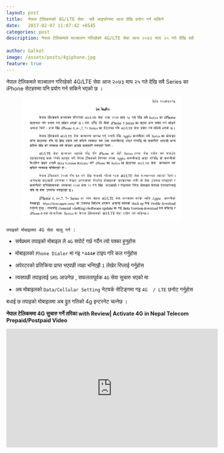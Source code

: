 ```yaml
---
layout: post
title:  नेपाल टेलिकमको 4G/LTE सेवा  सबै आइफोनमा आज देखि प्रयोग गर्न सकिने 
date:   2017-02-07 11:07:42 +0545
categories: post
description: नेपाल टेलिकमले सञ्चालन गरिरहेको 4G/LTE सेवा आज २०७३ माघ २५ गते देखि सवै Series का iPhone सेटहरुमा पनि प्रयोग गर्न सकिने भएको छ । ...| Galkot News, Khabar, Information

author: Galkot
image: /assets/posts/4giphone.jpg
feature: true
---
```



नेपाल टेलिकमले सञ्चालन गरिरहेको 4G/LTE सेवा आज २०७३ माघ २५ गते देखि सवै Series का iPhone सेटहरुमा पनि प्रयोग गर्न सकिने भएको छ ।

<figure><img src="/assets/posts/4giphone.png" alt="4G in NTC iphone"></figure>

	तपाइको मोबाइलमा 4G सेवा चालु गर्न :

* सर्वप्रथम तपाइको मोबाइल ले `4G` सपोर्ट गर्छ गर्दैन त्यो पक्का हुनुहोस

* मोबाइलको `Phone Dialer` मा गइ `*444#` टाइप गरि कल गर्नुहोस

* अपेरटरको प्रतिक्रिया प्राप्त भएपछी त्यहा भनिएझै `1` लेखेर रिप्लाई गर्नुहोस 

* त्यसपछी तपाइलाई `SMS` आउनेछ , सफलतापूर्वक `4G`  सेवा सुचारु भएको मा

* अब मोबाइलको `Data/Cellular Setting` नेटवर्क सेटिङ्गमा गइ `4G  / LTE` छनोट गर्नुहोस

बधाई छ तपाइको मोबाइलमा अब द्रुत गतिको 4g इन्टरनेट चल्नेछ ।


<b>नेपाल टेलिकममा 4G सुचारु गर्ने तरिका with Review| Activate 4G in Nepal Telecom Prepaid/Postpaid Video</b>

<div class="abc">
	<iframe width="560" height="315" src="https://www.youtube.com/embed/vqurxNYNeo8?showinfo=0" frameborder="0" allowfullscreen></iframe>
	
</div>

